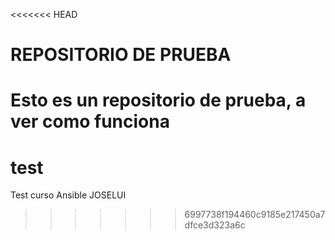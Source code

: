<<<<<<< HEAD
# REPOSITORIO DE PRUEBA

Esto es un repositorio de prueba, a ver como funciona
=======
# test
Test curso Ansible JOSELUI
>>>>>>> 6997738f194460c9185e217450a7dfce3d323a6c
